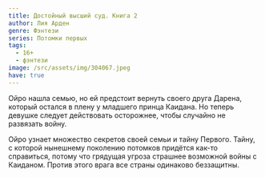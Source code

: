 ```yaml
---
title: Достойный высший суд. Книга 2
author: Лия Арден
genre: Фэнтези
series: Потомки первых
tags:
  - 16+
  - фэнтези
image: /src/assets/img/304067.jpeg
have: true
---
```

Ойро нашла семью, но ей предстоит вернуть своего друга Дарена, который остался в плену у младшего принца Каидана. Но теперь девушке следует действовать осторожнее, чтобы случайно не развязать войну.

Ойро узнает множество секретов своей семьи и тайну Первого. Тайну, с которой нынешнему поколению потомков придётся как-то справиться, потому что грядущая угроза страшнее возможной войны с Каиданом. Против этого врага все страны одинаково беззащитны.

